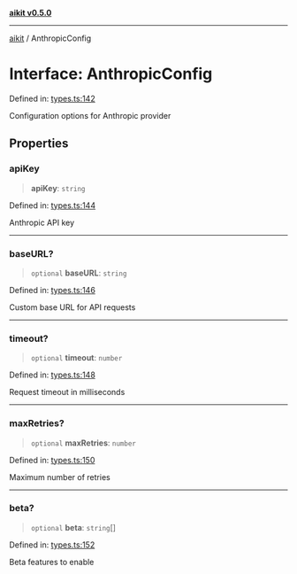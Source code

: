 [**aikit v0.5.0**](../README.md)

***

[aikit](../README.md) / AnthropicConfig

# Interface: AnthropicConfig

Defined in: [types.ts:142](https://github.com/chinmaymk/aikit/blob/main/src/types.ts#L142)

Configuration options for Anthropic provider

## Properties

### apiKey

> **apiKey**: `string`

Defined in: [types.ts:144](https://github.com/chinmaymk/aikit/blob/main/src/types.ts#L144)

Anthropic API key

***

### baseURL?

> `optional` **baseURL**: `string`

Defined in: [types.ts:146](https://github.com/chinmaymk/aikit/blob/main/src/types.ts#L146)

Custom base URL for API requests

***

### timeout?

> `optional` **timeout**: `number`

Defined in: [types.ts:148](https://github.com/chinmaymk/aikit/blob/main/src/types.ts#L148)

Request timeout in milliseconds

***

### maxRetries?

> `optional` **maxRetries**: `number`

Defined in: [types.ts:150](https://github.com/chinmaymk/aikit/blob/main/src/types.ts#L150)

Maximum number of retries

***

### beta?

> `optional` **beta**: `string`[]

Defined in: [types.ts:152](https://github.com/chinmaymk/aikit/blob/main/src/types.ts#L152)

Beta features to enable
